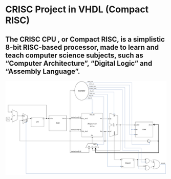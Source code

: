 # CRISC Project in VHDL (Compact RISC)

## The CRISC CPU , or Compact RISC, is a simplistic 8-bit RISC-based processor, made to learn and teach computer science subjects, such as “Computer Architecture”, “Digital Logic” and “Assembly Language”.

![image](https://github.com/botelhocpp/crisc_vhdl/blob/main/docs/diagram.png)

